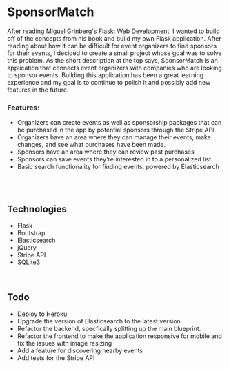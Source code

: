 # SponsorMatch
After reading Miguel Grinberg's Flask: Web Development, I wanted to build off of the concepts from his book and build my own Flask application. After reading about how it can be difficult for event organizers to find sponsors for their events, I decided to create a small project whose goal was to solve this problem. As the short description at the top says, SponsorMatch is an application that connects event organizers with companies who are looking to sponsor events. Building this application has been a great learning experience and my goal is to continue to polish it and possibly add new features in the future.
<br>
### Features:
 - Organizers can create events as well as sponsorship packages that can be purchased in the app by potential sponsors through the Stripe API. 
 - Organizers have an area where they can manage their events, make changes, and see what purchases have been made.
 - Sponsors have an area where they can review past purchases
 - Sponsors can save events they're interested in to a personalized list
 - Basic search functionality for finding events, powered by Elasticsearch
 
<br>
<br>

## Technologies
 - Flask
 - Bootstrap
 - Elasticsearch
 - jQuery
 - Stripe API
 - SQLite3

<br>

## Todo
 - Deploy to Heroku
 - Upgrade the version of Elasticsearch to the latest version
 - Refactor the backend, specfically splitting up the main blueprint.
 - Refactor the frontend to make the application responsive for mobile and fix the issues with image resizing
 - Add a feature for discovering nearby events
 - Add tests for the Stripe API

